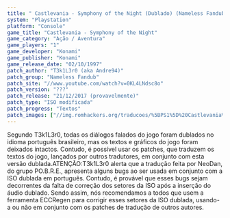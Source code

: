 ```yaml
---
title: " Castlevania - Symphony of the Night (Dublado) (Nameless Fandub)"
system: "Playstation"
platform: "Console"
game_title: "Castlevania - Symphony of the Night"
game_category: "Ação / Aventura"
game_players: "1"
game_developer: "Konami"
game_publisher: "Konami"
game_release_date: "02/10/1997"
patch_author: "T3k1L3r0 (aka Andre94)"
patch_group: "Nameless Fandub"
patch_site: "//www.youtube.com/watch?v=0KL4LNdsc8o"
patch_version: "???"
patch_release: "21/12/2017 (provavelmente)"
patch_type: "ISO modificada"
patch_progress: "Textos"
patch_images: ["//img.romhackers.org/traducoes/%5BPS1%5D%20Castlevania%20-%20Symphony%20of%20the%20Night%20-%20Nameless%20Fandub%20-%201.jpg","//img.romhackers.org/traducoes/%5BPS1%5D%20Castlevania%20-%20Symphony%20of%20the%20Night%20-%20Nameless%20Fandub%20-%202.jpg"]
---
```

Segundo T3k1L3r0, todas os diálogos falados do jogo foram dublados no idioma português brasileiro, mas os textos e gráficos do jogo foram deixados intactos. Contudo, é possível usar os patches, que traduzem os textos do jogo, lançados por outros tradutores, em conjunto com esta versão dublada.ATENÇÃO:T3k1L3r0 alerta que a tradução feita por NeoDan, do grupo PO.B.R.E., apresenta alguns bugs ao ser usada em conjunto com a ISO dublada em português. Contudo, é provável que esses bugs sejam decorrentes da falta de correção dos setores da ISO após a inserção do áudio dublado. Sendo assim, nós recomendamos a todos que usem a ferramenta ECCRegen para corrigir esses setores da ISO dublada, usando-a ou não em conjunto com os patches de tradução de outros autores.
